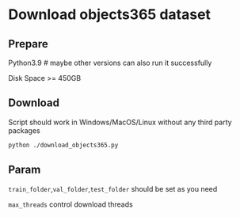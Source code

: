 # Download objects365 dataset

## Prepare

Python3.9 # maybe other versions can also run it successfully

Disk Space >= 450GB



## Download

Script should work in Windows/MacOS/Linux without any third party packages

```bash
python ./download_objects365.py
```



## Param

`train_folder`,`val_folder`,`test_folder` should be set as you need

`max_threads` control download threads


